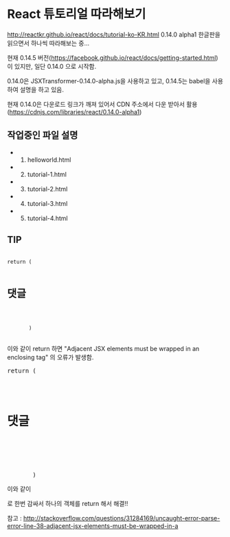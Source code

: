 # React 튜토리얼 따라해보기
http://reactkr.github.io/react/docs/tutorial-ko-KR.html
0.14.0 alpha1 한글판을 읽으면서 하나씩 따라해보는 중...

현재 0.14.5 버전(https://facebook.github.io/react/docs/getting-started.html)이 있지만, 일단 0.14.0 으로 시작함.

0.14.0은 JSXTransformer-0.14.0-alpha.js을 사용하고 있고, 0.14.5는 babel을 사용하여 설명을 하고 있음.

현재 0.14.0은 다운로드 링크가 깨져 있어서 CDN 주소에서 다운 받아서 활용 (https://cdnjs.com/libraries/react/0.14.0-alpha1)

## 작업중인 파일 설명
- 1. helloworld.html
- 2. tutorial-1.html
- 3. tutorial-2.html
- 4. tutorial-3.html
- 5. tutorial-4.html

## TIP

<pre lang="javascript">
<code>
return (
            <h1>댓글</h1>
            <CommentList />
            <CommentForm />
       )
</code>
</pre>
이와 같이 return 하면 "Adjacent JSX elements must be wrapped in an enclosing tag" 의 오류가 발생함.

<pre lang="javascript">
return (
        <div>
            <h1>댓글</h1>
            <CommentList />
            <CommentForm />
        </div>
       )
</pre>
이와 같이 <div>로 한번 감싸서 하나의 객체를 return 해서 해결!!

참고 : http://stackoverflow.com/questions/31284169/uncaught-error-parse-error-line-38-adjacent-jsx-elements-must-be-wrapped-in-a





